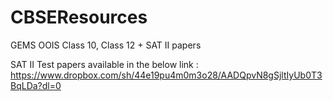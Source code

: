 # CBSEResources
GEMS OOIS
Class 10, Class 12 + SAT II papers

SAT II Test papers available in the below link :
https://www.dropbox.com/sh/44e19pu4m0m3o28/AADQpvN8gSjltIyUb0T3BqLDa?dl=0
